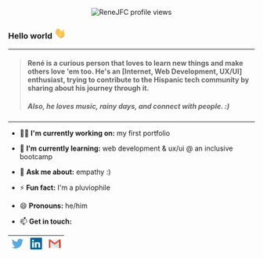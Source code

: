 <p align="center">
  <img src="https://komarev.com/ghpvc/?username=renejfc" alt="ReneJFC profile views" />
</p>

### Hello world <img src="https://github.com/renejfc/renejfc/blob/master/assets/hi.gif" width="24px">
----
> #### René is a curious person that loves to learn new things and make others love 'em too. He's an [Internet, Web Development, UX/UI] enthusiast, trying to contribute to the Hispanic tech community by sharing about his journey through it.
> ##### Also, he loves music, rainy days, and connect with people. :)
----
- 👨‍💻 **I'm currently working on:** my first portfolio

- 🌱 **I'm currently learning:** web development & ux/ui @ an inclusive bootcamp

- 💬 **Ask me about:** empathy :)

- ⚡ **Fun fact:** I'm a pluviophile

- 😄 **Pronouns:** he/him

<!-- - 🎨 All of my projects are available at: [(work in progress)](https://renejfc.github.io/) -->

- 📫 **Get in touch:** 

|  [<img src="https://github.com/renejfc/renejfc/blob/master/assets/twitter.svg" alt="Twitter Logo" width="24">](https://twitter.com/ReneJFC_) |  [<img src="https://github.com/renejfc/renejfc/blob/master/assets/linkedin.svg" alt="Linkedin Logo" width="24">](https://linkedin.com/in/ReneJFC) |  [<img src="https://github.com/renejfc/renejfc/blob/master/assets/gmail.svg" alt="Gmail Logo" width="24">](hola@renejfc.dev)
|---|---|---|
